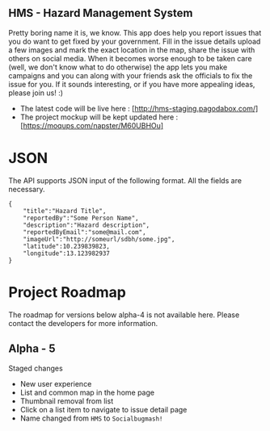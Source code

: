 HMS - Hazard Management System
------------------------------

Pretty boring name it is, we know. This app does help you report issues that you do want to get fixed by your government. Fill in the issue details
upload a few images and mark the exact location in the map, share the issue with others on social media. When it becomes worse enough to be taken
care (well, we don't know what to do otherwise) the app lets you make campaigns and you can along with your friends ask the officials to fix the issue
for you. If it sounds interesting, or if you have more appealing ideas, please join us! :)

- The latest code will be live here : [http://hms-staging.pagodabox.com/]
- The project mockup will be kept updated here : [https://moqups.com/napster/M60UBHOu]

JSON
====
The API supports JSON input of the following format. All the fields are necessary.
```
{
	"title":"Hazard Title",
	"reportedBy":"Some Person Name",
	"description":"Hazard description",
	"reportedByEmail":"some@mail.com",
	"imageUrl":"http://someurl/sdbh/some.jpg",
	"latitude":10.239839823,
	"longitude":13.123982937
}
```

Project Roadmap
===============
The roadmap for versions below alpha-4 is not available here. Please contact the developers for more information.

Alpha - 5
---------
Staged changes
- New user experience
- List and common map in the home page
- Thumbnail removal from list
- Click on a list item to navigate to issue detail page
- Name changed from ```HMS``` to ```Socialbugmash!```
